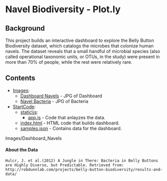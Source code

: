 # Navel Biodiversity - Plot.ly

## Background
This project builds an interactive dashboard to explore the Belly Button Biodiversity dataset, which catalogs the microbes that colonize human navels.
The dataset reveals that a small handful of microbial species (also called operational taxonomic units, or OTUs, in the study) were present in more than 70% of people, while the rest were relatively rare.

[](Images/navelBacteria)

## Contents
* [Images](Images):
    * [Dashboard Navels](Images/Dashboard_Navels) - JPG of Dashboard
    * [Navel Bacteria](Images/navelBacteria) - JPG of Bacteria
* [StartCode](StartCode):
    * [static\js](StartCode/static\js):
        * [app.js](StartCode/static\js/app.js) - Code that anlayzes the data.
    * [index.html](StartCode/index.html) - HTML code that builds dashboard.
    * [samples.json](StartCode/samples.json) - Contains data for the dashboard.

Images/Dashboard_Navels

#### About the Data
    Hulcr, J. et al.(2012) A Jungle in There: Bacteria in Belly Buttons are Highly Diverse, but Predictable. Retrieved from: http://robdunnlab.com/projects/belly-button-biodiversity/results-and-data/

